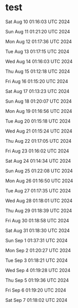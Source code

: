 # test


Sat Aug 10 01:16:03 UTC 2024

Sun Aug 11 01:21:20 UTC 2024

Mon Aug 12 01:17:36 UTC 2024

Tue Aug 13 01:17:15 UTC 2024

Wed Aug 14 01:16:03 UTC 2024

Thu Aug 15 01:12:18 UTC 2024

Fri Aug 16 01:15:20 UTC 2024

Sat Aug 17 01:13:23 UTC 2024

Sun Aug 18 01:20:07 UTC 2024

Mon Aug 19 01:16:56 UTC 2024

Tue Aug 20 01:15:18 UTC 2024

Wed Aug 21 01:15:24 UTC 2024

Thu Aug 22 01:17:05 UTC 2024

Fri Aug 23 01:16:02 UTC 2024

Sat Aug 24 01:14:34 UTC 2024

Sun Aug 25 01:22:08 UTC 2024

Mon Aug 26 01:16:50 UTC 2024

Tue Aug 27 01:17:35 UTC 2024

Wed Aug 28 01:18:01 UTC 2024

Thu Aug 29 01:18:39 UTC 2024

Fri Aug 30 01:18:58 UTC 2024

Sat Aug 31 01:18:30 UTC 2024

Sun Sep  1 01:37:31 UTC 2024

Mon Sep  2 01:20:27 UTC 2024

Tue Sep  3 01:18:21 UTC 2024

Wed Sep  4 01:19:28 UTC 2024

Thu Sep  5 01:19:36 UTC 2024

Fri Sep  6 01:19:20 UTC 2024

Sat Sep  7 01:18:02 UTC 2024
